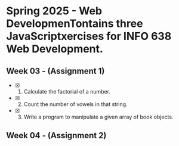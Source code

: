 # Spring 2025 - Web DevelopmenTontains three JavaScriptxercises for INFO 638 Web Development.

## Week 03 - (Assignment 1)

- [x] 1. Calculate the factorial of a number.
- [x] 2. Count the number of vowels in that string.
- [x] 3. Write a program to manipulate a given array of book objects.

## Week 04 - (Assignment 2)
